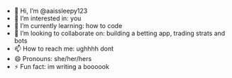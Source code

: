 - 👋 Hi, I’m @aaissleepy123
- 👀 I’m interested in: you
- 🌱 I’m currently learning: how to code
- 💞️ I’m looking to collaborate on: building a betting app, trading strats and bots
- 📫 How to reach me: ughhhh dont
- 😄 Pronouns: she/her/hers
- ⚡ Fun fact: im writing a boooook

<!---
aaissleepy123/aaissleepy123 is a ✨ special ✨ repository because its `README.md` (this file) appears on your GitHub profile.
You can click the Preview link to take a look at your changes.
--->
